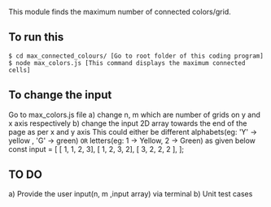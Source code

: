 This module finds the maximum number of connected colors/grid.

## To run this
```
$ cd max_connected_colours/ [Go to root folder of this coding program]
$ node max_colors.js [This command displays the maximum connected cells]
```

## To change the input
Go to max_colors.js file
a) change n, m which are number of grids on y and x axis respectively
b) change the input 2D array towards the end of the page as per x and y axis
This could either be different alphabets(eg: 'Y' -> yellow , 'G' -> green) `OR`
letters(eg: 1 -> Yellow, 2 -> Green) as given below
const input = [ [ 1, 1, 2, 3],
                [ 1, 2, 3, 2],
                [ 3, 2, 2, 2 ], ];

## TO DO
a) Provide the user input(n, m ,input array) via terminal
b) Unit test cases
